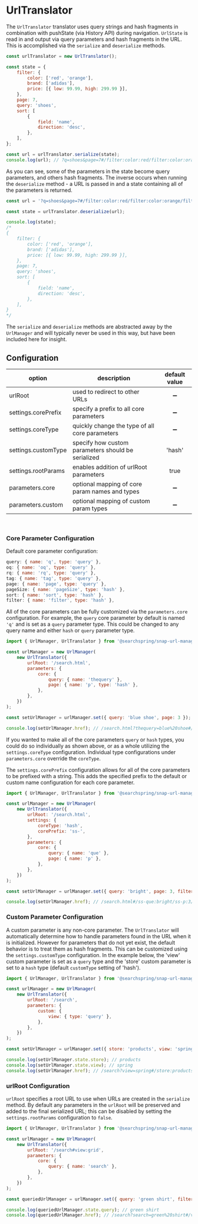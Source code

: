 # UrlTranslator

The `UrlTranslator` translator uses query strings and hash fragments in combination with pushState (via History API) during navigation. `UrlState` is read in and output via query parameters and hash fragments in the URL. This is accomplished via the `serialize` and `deserialize` methods.

```js
const urlTranslator = new UrlTranslator();

const state = {
	filter: {
		color: ['red', 'orange'],
		brand: ['adidas'],
		price: [{ low: 99.99, high: 299.99 }],
	},
	page: 7,
	query: 'shoes',
	sort: [
		{
			field: 'name',
			direction: 'desc',
		},
	],
};

const url = urlTranslator.serialize(state);
console.log(url); // ?q=shoes&page=7#/filter:color:red/filter:color:orange/filter:brand:adidas/filter:price:99.99:299.99/sort:name:desc

```

As you can see, some of the parameters in the state become query parameters, and others hash fragments. The inverse occurs when running the `deserialize` method - a URL is passed in and a state containing all of the parameters is returned.

```js
const url = '?q=shoes&page=7#/filter:color:red/filter:color:orange/filter:brand:adidas/filter:price:99.99:299.99/sort:name:desc';

const state = urlTranslator.deserialize(url);

console.log(state);
/*
{
	filter: {
		color: ['red', 'orange'],
		brand: ['adidas'],
		price: [{ low: 99.99, high: 299.99 }],
	},
	page: 7,
	query: 'shoes',
	sort: [
		{
			field: 'name',
			direction: 'desc',
		},
	],
}
*/
```

The `serialize` and `deserialize` methods are abstracted away by the `UrlManager` and will typically never be used in this way, but have been included here for insight.

## Configuration

| option | description | default value |
|---|---|:---:|
| urlRoot | used to redirect to other URLs | ➖ |
| settings.corePrefix | specify a prefix to all core parameters | ➖ |
| settings.coreType | quickly change the type of all core parameters | ➖ |
| settings.customType | specify how custom parameters should be serialized | 'hash' |
| settings.rootParams | enables addition of urlRoot parameters | true |
| parameters.core | optional mapping of core param names and types  | ➖ |
| parameters.custom | optional mapping of custom param types | ➖ |

<br>


### Core Parameter Configuration

Default core parameter configuration:
```javascript
query: { name: 'q', type: 'query' },
oq: { name: 'oq', type: 'query' },
rq: { name: 'rq', type: 'query' },
tag: { name: 'tag', type: 'query' },
page: { name: 'page', type: 'query' },
pageSize: { name: 'pageSize', type: 'hash' },
sort: { name: 'sort', type: 'hash' },
filter: { name: 'filter', type: 'hash' },
```

All of the core parameters can be fully customized via the `parameters.core` configuration. For example, the `query` core parameter by default is named `'q'` and is set as a `query` parameter type. This could be changed to any query name and either `hash` or `query` parameter type.

```js
import { UrlManager, UrlTranslator } from '@searchspring/snap-url-manager';

const urlManager = new UrlManager(
	new UrlTranslator({
		urlRoot: '/search.html',
		parameters: {
			core: {
				query: { name: 'thequery' },
				page: { name: 'p', type: 'hash' },
			},
		},
	})
);

const setUrlManager = urlManager.set({ query: 'blue shoe', page: 3 });

console.log(setUrlManager.href); // /search.html?thequery=blue%20shoe#/p:3

```

If you wanted to make all of the core parameters `query` or `hash` types, you could do so individually as shown above, or as a whole utilizing the `settings.coreType` configuration. Individual type configurations under `parameters.core` override the `coreType`.

The `settings.corePrefix` configuration allows for all of the core parameters to be prefixed with a string. This adds the specified prefix to the default or custom name configuration for each core parameter.

```js
import { UrlManager, UrlTranslator } from '@searchspring/snap-url-manager';

const urlManager = new UrlManager(
	new UrlTranslator({
		urlRoot: '/search.html',
		settings: {
			coreType: 'hash',
			corePrefix: 'ss-',
		},
		parameters: {
			core: {
				query: { name: 'que' },
				page: { name: 'p' },
			},
		},
	})
);

const setUrlManager = urlManager.set({ query: 'bright', page: 3, filter: { color: ['blue'] } });

console.log(setUrlManager.href); // /search.html#/ss-que:bright/ss-p:3/ss-filter:color:blue

```

### Custom Parameter Configuration

A custom parameter is any non-core parameter. The `UrlTranslator` will automatically determine how to handle parameters found in the URL when it is initialized. However for parameters that do not yet exist, the default behavior is to treat them as hash fragments. This can be customized using the `settings.customType` configuration. In the example below, the 'view' custom parameter is set as a `query` type and the 'store' custom parameter is set to a `hash` type (default `customType` setting of 'hash').

```js
import { UrlManager, UrlTranslator } from '@searchspring/snap-url-manager';

const urlManager = new UrlManager(
	new UrlTranslator({
		urlRoot: '/search',
		parameters: {
			custom: {
				view: { type: 'query' },
			},
		},
	})
);

const setUrlManager = urlManager.set({ store: 'products', view: 'spring' });

console.log(setUrlManager.state.store); // products
console.log(setUrlManager.state.view); // spring
console.log(setUrlManager.href); // /search?view=spring#/store:products

```

### urlRoot Configuration

`urlRoot` specifies a root URL to use when URLs are created in the `serialize` method. By default any parameters in the `urlRoot` will be preserved and added to the final serialized URL; this can be disabled by setting the `settings.rootParams` configuration to `false`.

```js
import { UrlManager, UrlTranslator } from '@searchspring/snap-url-manager';

const urlManager = new UrlManager(
	new UrlTranslator({
		urlRoot: '/search#view:grid',
		parameters: {
			core: {
				query: { name: 'search' },
			},
		},
	})
);

const queriedUrlManager = urlManager.set({ query: 'green shirt', filter: { color: ['green'] } });

console.log(queriedUrlManager.state.query); // green shirt
console.log(queriedUrlManager.href); // /search?search=green%20shirt#/view:grid/filter:color:green
```
